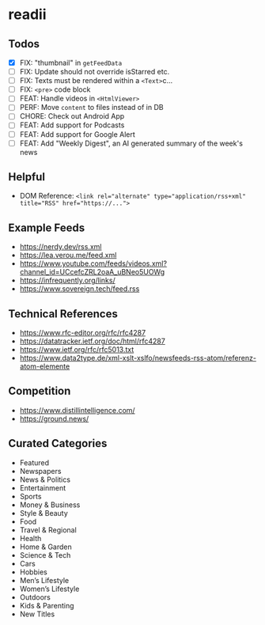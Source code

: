 # readii

## Todos

- [x] FIX: "thumbnail" in `getFeedData`
- [ ] FIX: Update should not override isStarred etc.
- [ ] FIX: Texts must be rendered within a `<Text>`c…
- [ ] FIX: `<pre>` code block
- [ ] FEAT: Handle videos in `<HtmlViewer>`
- [ ] PERF: Move `content` to files instead of in DB
- [ ] CHORE: Check out Android App
- [ ] FEAT: Add support for Podcasts
- [ ] FEAT: Add support for Google Alert
- [ ] FEAT: Add "Weekly Digest", an AI generated summary of the week's news

## Helpful

- DOM Reference: `<link rel="alternate" type="application/rss+xml" title="RSS" href="https://...">`

## Example Feeds

- https://nerdy.dev/rss.xml
- https://lea.verou.me/feed.xml
- https://www.youtube.com/feeds/videos.xml?channel_id=UCcefcZRL2oaA_uBNeo5UOWg
- https://infrequently.org/links/
- https://www.sovereign.tech/feed.rss

## Technical References

- https://www.rfc-editor.org/rfc/rfc4287
- https://datatracker.ietf.org/doc/html/rfc4287
- https://www.ietf.org/rfc/rfc5013.txt
- https://www.data2type.de/xml-xslt-xslfo/newsfeeds-rss-atom/referenz-atom-elemente

## Competition

- https://www.distillintelligence.com/
- https://ground.news/

## Curated Categories

- Featured
- Newspapers
- News & Politics
- Entertainment
- Sports
- Money & Business
- Style & Beauty
- Food
- Travel & Regional
- Health
- Home & Garden
- Science & Tech
- Cars
- Hobbies
- Men’s Lifestyle
- Women’s Lifestyle
- Outdoors
- Kids & Parenting
- New Titles
